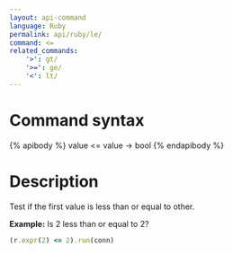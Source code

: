 ```yaml
---
layout: api-command 
language: Ruby
permalink: api/ruby/le/
command: <=
related_commands:
    '>': gt/
    '>=': ge/
    '<': lt/
---
```


# Command syntax #

{% apibody %}
value <= value &rarr; bool
{% endapibody %}

# Description #

Test if the first value is less than or equal to other.

__Example:__ Is 2 less than or equal to 2?

```rb
(r.expr(2) <= 2).run(conn)
```


